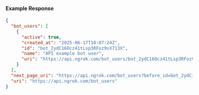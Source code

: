 <!-- Code generated for API Clients. DO NOT EDIT. -->

#### Example Response

```json
{
  "bot_users": [
    {
      "active": true,
      "created_at": "2025-06-17T10:07:24Z",
      "id": "bot_2ydC16Ocz41tLsp3RFoz9sX713X",
      "name": "API example bot user",
      "uri": "https://api.ngrok.com/bot_users/bot_2ydC16Ocz41tLsp3RFoz9sX713X"
    }
  ],
  "next_page_uri": "https://api.ngrok.com/bot_users?before_id=bot_2ydC16Ocz41tLsp3RFoz9sX713X&limit=1",
  "uri": "https://api.ngrok.com/bot_users"
}
```
